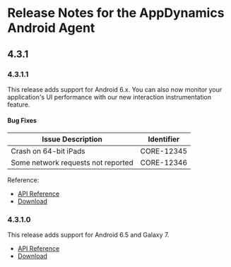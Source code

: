 # Release Notes for the AppDynamics Android Agent

## 4.3.1

### 4.3.1.1

This release adds support for Android 6.x. You can also now monitor your application's UI performance with our new interaction instrumentation feature.

#### Bug Fixes

| Issue Description | Identifier |
| ------------ | ------------- | 
| Crash on 64-bit iPads | CORE-12345 |
| Some network requests not reported | CORE-12346 |

Reference:

* [API Reference](http://some-api-reference)
* [Download](http://download)

### 4.3.1.0

This release adds support for Android 6.5 and Galaxy 7.

* [API Reference](http://some-api-reference)
* [Download](http://download)





